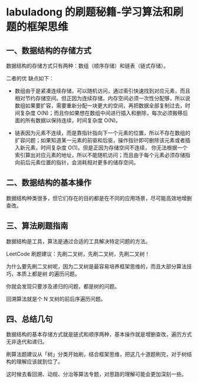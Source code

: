 # labuladong 的刷题秘籍-学习算法和刷题的框架思维

## 一、数据结构的存储方式

数据结构的存储⽅式只有两种：数组（顺序存储）和链表（链式存储）。 

⼆者的优 缺点如下： 

* 数组由于是紧凑连续存储，可以随机访问，通过索引快速找到对应元素，⽽且相对节约存储空间。但正因为连续存储，内存空间必须⼀次性分配够，所以说数组如果要扩容，需要重新分配⼀块更⼤的空间，再把数据全部复制过去，时间复杂度 O(N)；⽽且你如果想在数组中间进⾏插⼊和删除，每次必须搬移后⾯的所有数据以保持连续，时间复杂度 O(N)。 

* 链表因为元素不连续，⽽是靠指针指向下⼀个元素的位置，所以不存在数组的扩容问题；如果知道某⼀元素的前驱和后驱，操作指针即可删除该元素或者插⼊新元素，时间复杂度 O(1)。但是正因为存储空间不连续， 你⽆法根据⼀个索引算出对应元素的地址，所以不能随机访问；⽽且由于每个元素必须存储指向前后元素位置的指针，会消耗相对更多的储存空间。 

## 二、数据结构的基本操作

数据结构种类很多，但它们存在的⽬的都是在不同的应⽤场景，尽可能⾼效地增删查改。

## 三、算法刷题指南

数据结构是⼯具，算法是通过合适的⼯具解决特定问题的⽅法。

LeetCode 刷题建议：先刷⼆叉树，先刷⼆叉树，先刷⼆叉树！

为什么要先刷⼆叉树呢，因为⼆叉树是最容易培养框架思维的，⽽且⼤部分算法技巧，本质上都是树 的遍历问题。

你就会发现只要涉及递归的问题，都是树的问题。 

回溯算法就是个 N 叉树的前后序遍历问题。

## 四、总结几句

数据结构的基本存储⽅式就是链式和顺序两种，基本操作就是增删查改，遍历⽅式⽆⾮迭代和递归。 

刷算法题建议从「树」分类开始刷，结合框架思维，把这⼏⼗道题刷完，对于树结构的理解应该就到位了。 

这时候去看回溯、动规、分治等算法专题，对思路的理解可能会更加深刻⼀些。 







